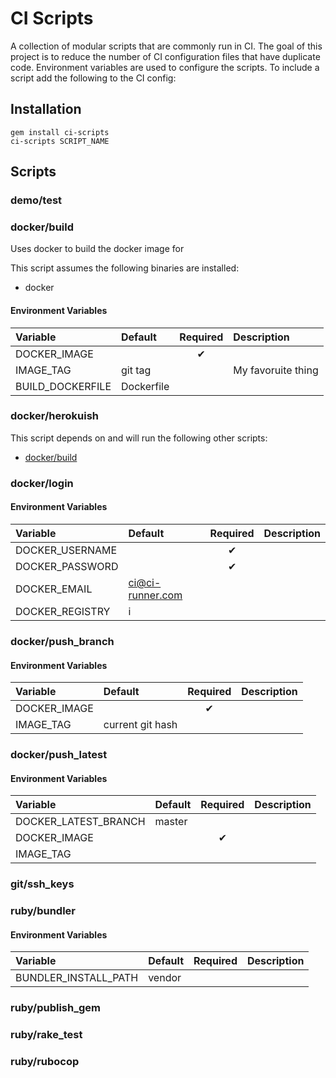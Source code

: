 # CI Scripts

A collection of modular scripts that are commonly run in CI. The goal of this project is to reduce the number of CI configuration files that have duplicate code. Environment variables are used to configure the scripts. To include a script add the following to the CI config:

## Installation
```
gem install ci-scripts
ci-scripts SCRIPT_NAME
```

## Scripts

### demo/test



### docker/build
Uses docker to build the docker image for

This script assumes the following binaries are installed:
- docker

#### Environment Variables

| Variable | Default | Required | Description |
|:---|:---|:---:|:---|
| DOCKER_IMAGE |  | ✔ | |
| IMAGE_TAG | git tag |  | My favoruite thing|
| BUILD_DOCKERFILE | Dockerfile |  | |

### docker/herokuish


This script depends on and will run the following other scripts:
- [docker/build](#docker/build)

### docker/login



#### Environment Variables

| Variable | Default | Required | Description |
|:---|:---|:---:|:---|
| DOCKER_USERNAME |  | ✔ | |
| DOCKER_PASSWORD |  | ✔ | |
| DOCKER_EMAIL | ci@ci-runner.com |  | |
| DOCKER_REGISTRY | i |  | |

### docker/push_branch



#### Environment Variables

| Variable | Default | Required | Description |
|:---|:---|:---:|:---|
| DOCKER_IMAGE |  | ✔ | |
| IMAGE_TAG | current git hash |  | |

### docker/push_latest



#### Environment Variables

| Variable | Default | Required | Description |
|:---|:---|:---:|:---|
| DOCKER_LATEST_BRANCH | master |  | |
| DOCKER_IMAGE |  | ✔ | |
| IMAGE_TAG |  |  | |

### git/ssh_keys



### ruby/bundler



#### Environment Variables

| Variable | Default | Required | Description |
|:---|:---|:---:|:---|
| BUNDLER_INSTALL_PATH | vendor |  | |

### ruby/publish_gem



### ruby/rake_test



### ruby/rubocop



